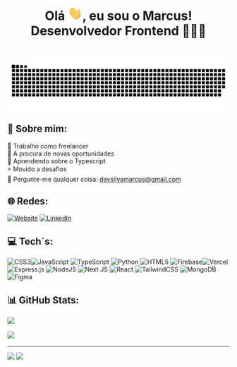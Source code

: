 <!-- Visitors count
![Profile Views](http://estruyf-github.azurewebsites.net/api/VisitorHit?user=silvamaarcus&repo=silvamaarcus&countColorcountColor)
-->
<h1 align="center">
  Olá <img src="assets/images/Hi.gif" alt="hi gif" width="33">, eu sou o Marcus!<br/> Desenvolvedor Frontend 👨🏻‍💻
</h1>
&nbsp;

<div style="text-align: center;">

![Snake animation](https://raw.githubusercontent.com/andrebrito16/andrebrito16/output/github-contribution-grid-snake-dark.svg)

</div>

## 💫 Sobre mim:

🔭 Trabalho como freelancer<br>🤝 A procura de novas oportunidades<br>🌱 Aprendendo sobre o Typescript<br>⚡ Movido a desafios <br> 💬 Pergunte-me qualquer coisa: devsilvamarcus@gmail.com

## 🌐 Redes:

<!-- [![Instagram](https://img.shields.io/badge/Instagram-%23E4405F.svg?logo=Instagram&logoColor=white)](https://instagram.com/https://instagram.com/silvamaarcus) -->

[![Website](https://img.shields.io/badge/Website-%23E4405F.svg?logo=Website&logoColor=white)](https://portifoliomarcus.vercel.app) [![LinkedIn](https://img.shields.io/badge/LinkedIn-%230077B5.svg?logo=linkedin&logoColor=white)](https://linkedin.com/in/https://www.linkedin.com/b/silvamaarcus)

## 💻 Tech´s:

![CSS3](https://img.shields.io/badge/css3-%231572B6.svg?style=for-the-badge&logo=css3&logoColor=white)![JavaScript](https://img.shields.io/badge/javascript-%23323330.svg?style=for-the-badge&logo=javascript&logoColor=%23F7DF1E) ![TypeScript](https://img.shields.io/badge/typescript-%23007ACC.svg?style=for-the-badge&logo=typescript&logoColor=white) ![Python](https://img.shields.io/badge/python-3670A0?style=for-the-badge&logo=python&logoColor=ffdd54) ![HTML5](https://img.shields.io/badge/html5-%23E34F26.svg?style=for-the-badge&logo=html5&logoColor=white) ![Firebase](https://img.shields.io/badge/firebase-%23039BE5.svg?style=for-the-badge&logo=firebase)![Vercel](https://img.shields.io/badge/vercel-%23000000.svg?style=for-the-badge&logo=vercel&logoColor=white) ![Express.js](https://img.shields.io/badge/express.js-%23404d59.svg?style=for-the-badge&logo=express&logoColor=%2361DAFB) ![NodeJS](https://img.shields.io/badge/node.js-6DA55F?style=for-the-badge&logo=node.js&logoColor=white) ![Next JS](https://img.shields.io/badge/Next-black?style=for-the-badge&logo=next.js&logoColor=white) ![React](https://img.shields.io/badge/react-%2320232a.svg?style=for-the-badge&logo=react&logoColor=%2361DAFB) ![TailwindCSS](https://img.shields.io/badge/tailwindcss-%2338B2AC.svg?style=for-the-badge&logo=tailwind-css&logoColor=white) ![MongoDB](https://img.shields.io/badge/MongoDB-%234ea94b.svg?style=for-the-badge&logo=mongodb&logoColor=white) ![Figma](https://img.shields.io/badge/figma-%23F24E1E.svg?style=for-the-badge&logo=figma&logoColor=white)

## 📊 GitHub Stats:

<!-- ![](https://github-readme-stats.vercel.app/api?username=silvamaarcus&theme=omni&hide_border=false&include_all_commits=true&count_private=true)<br/> -->

![](https://github-readme-streak-stats.herokuapp.com/?user=silvamaarcus&theme=omni&hide_border=false)<br/>

![](https://github-readme-stats.vercel.app/api/top-langs/?username=silvamaarcus&theme=omni&hide_border=false&include_all_commits=true&count_private=true&layout=compact&langs_count=16)

<!-- ### ✍️ Random Dev Quote

![](https://quotes-github-readme.vercel.app/api?type=horizontal&theme=tokyonight) -->

---

[![](https://visitcount.itsvg.in/api?id=silvamaarcus&icon=0&color=0)](https://visitcount.itsvg.in)
[![](http://estruyf-github.azurewebsites.net/api/VisitorHit?user=silvamaarcus&repo=silvamaarcus&countColorcountColor)]()

<!-- ## 💰 You can help me by Donating

[![BuyMeACoffee](https://img.shields.io/badge/Buy%20Me%20a%20Coffee-ffdd00?style=for-the-badge&logo=buy-me-a-coffee&logoColor=black)](https://buymeacoffee.com/https://www.buymeacoffee.com/silvamaarcus) -->

<!--
**Talking about Personal Stuffs:**

<img width="55%" align="right" alt="Airplane" src="https://s2.qwant.com/thumbr/700x0/f/0/b42adfc87d753c138a2ec2543563562c271bb5dc15cc9160599239223b8689/cartoon-airplane-drawing-51.png?u=http%3A%2F%2Fgetdrawings.com%2Fimage%2Fcartoon-airplane-drawing-51.png&q=0&b=1&p=0&a=1" />

- 💬 Ask me about anything, I am happy to help;
- 💡 "Everything you want is a dream away"
- ✈️ I love airplanes
- 💻Computer Engineering Student
- Working at StoneCo. a Brazilian fintech of payment


<br />

[![Github](https://img.shields.io/badge/-Github-000?style=flat&logo=Github&logoColor=white)](https://github.com/silvamaarcus)
[![Instagram](https://img.shields.io/badge/-Instagram-c13584?style=flat&labelColor=c13584&logo=instagram&logoColor=white)](https://www.instagram.com/andrefbrito_/)
[![Twitter](https://img.shields.io/badge/-Twitter-e2e2e2?style=flat&logo=Twitter&logoColor=blue)](https://twitter.com/andrebrito16_)
-->
